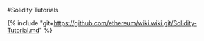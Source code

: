#Solidity Tutorials

{% include "git+https://github.com/ethereum/wiki.wiki.git/Solidity-Tutorial.md" %}